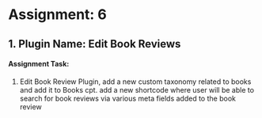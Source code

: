 # Assignment: 6
## 1. Plugin Name: Edit Book Reviews
#### Assignment Task:
<ol>
<li>
Edit Book Review Plugin, add a new custom taxonomy related to books and add it to Books cpt. add a new shortcode where user will be able to search for book reviews via various meta fields added to the book review
</li>
</ol>
<br>